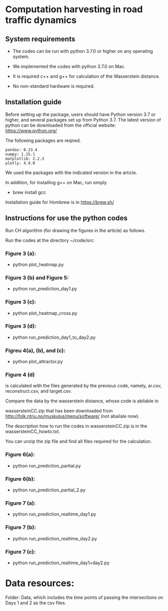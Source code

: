 # Computation harvesting in road traffic dynamics


## System requirements

* The codes can be run with python 3.7.0 or higher on any operating system.

* We implemented the codes with python 3.7.0 on Mac.

* It is required c++ and g++ for calculation of the Wasserstein distance. 

* No non-standard hardware is required.



## Installation guide

Before setting up the package, users should have Python version 3.7 or higher, and several packages set up from Python 3.7. 
The latest version of python can be downloaded from the official website: https://www.python.org/

The following packages are reqired.
```
pandas: 0.23.4
numpy: 1.15.1
matplotlib: 2.2.3
plotly: 4.9.0
```
We used the packages with the indicated version in the article.

In addition, for installing g++ on Mac, run simply

* brew install gcc

Installation guide for Hombrew is in https://brew.sh/



## Instructions for use the python codes



Run CH algorithm (for drawing the figures in the article) as follows.

Run the codes at the directory ~/code/src:


### Figure 3 (a):

* python plot_heatmap.py


### Figure 3 (b) and Figure 5:

* python run_prediction_day1.py


### Figure 3 (c):

* python plot_heatmap_cross.py


### Figure 3 (d):

* python run_prediction_day1_to_day2.py 


### Figreu 4(a), (b), and (c):

* python plot_attractor.py


### Figure 4 (d) 

is calculated with the files generated by the previous code, namely, ar.csv, reconstruct.csv, and target.csv.

Compare the data by the wasserstein distance, whose code is abilable in

wassersteinCC.zip that has been downloaded from http://folk.ntnu.no/muskulus/menu/software/ (not abailale now).


The description how to run the codes in wassersteinCC.zip is in the wassersteinCC_howto.txt.

You can unzip the zip file and find all files required for the calculation.



### Figure 6(a):

* python run_prediction_partial.py



### Figure 6(b):

* python run_prediction_partial_2.py



### Figure 7 (a):

* python run_prediction_realtime_day1.py


### Figure 7 (b):

* python run_prediction_realtime_day2.py


### Figure 7 (c):


* python run_prediction_realtime_day1+day2.py








# Data resources:

Folder: Data, which includes the time points of passing the intersections on Days 1 and 2 as the csv files.


